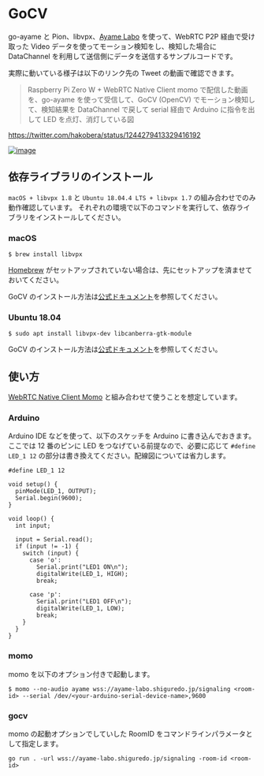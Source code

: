 # GoCV

go-ayame と Pion、libvpx、[Ayame Labo](https://ayame-labo.shiguredo.jp) を使って、WebRTC P2P 経由で受け取った Video データを使ってモーション検知をし、検知した場合に DataChannel を利用して送信側にデータを送信するサンプルコードです。

実際に動いている様子は以下のリンク先の Tweet の動画で確認できます。

> Raspberry Pi Zero W + WebRTC Native Client momo で配信した動画を、go-ayame を使って受信して、GoCV (OpenCV) でモーション検知して、検知結果を DataChannel で戻して serial 経由で Arduino に指令を出して LED を点灯、消灯している図

https://twitter.com/hakobera/status/1244279413329416192

[![image](https://pbs.twimg.com/ext_tw_video_thumb/1244279387446341632/pu/img/_NJsxhk3Q1O1HegR?format=jpg&name=small)](https://twitter.com/hakobera/status/1244279413329416192)

## 依存ライブラリのインストール

`macOS + libvpx 1.8` と `Ubuntu 18.04.4 LTS + libvpx 1.7` の組み合わせでのみ動作確認しています。
それぞれの環境で以下のコマンドを実行して、依存ライブラリをインストールしてください。

### macOS

```console
$ brew install libvpx
```

[Homebrew](https://brew.sh) がセットアップされていない場合は、先にセットアップを済ませておいてください。

GoCV のインストール方法は[公式ドキュメント](https://gocv.io/getting-started/macos)を参照してください。

### Ubuntu 18.04

```console
$ sudo apt install libvpx-dev libcanberra-gtk-module
```

GoCV のインストール方法は[公式ドキュメント](https://gocv.io/getting-started/linux)を参照してください。

## 使い方

[WebRTC Native Client Momo](https://github.com/shiguredo/momo) と組み合わせて使うことを想定しています。

### Arduino

Arduino IDE などを使って、以下のスケッチを Arduino に書き込んでおきます。
ここでは 12 番のピンに LED をつなげている前提なので、必要に応じて `#define LED_1 12` の部分は書き換えてください。配線図については省力します。

```arduino
#define LED_1 12

void setup() {
  pinMode(LED_1, OUTPUT);
  Serial.begin(9600);
}

void loop() {
  int input;

  input = Serial.read();
  if (input != -1) {
    switch (input) {
      case 'o':
        Serial.print("LED1 ON\n");
        digitalWrite(LED_1, HIGH);
        break;

      case 'p':
        Serial.print("LED1 OFF\n");
        digitalWrite(LED_1, LOW);
        break;
    }
  }
}
```

### momo

momo を以下のオプション付きで起動します。
 
```console
$ momo --no-audio ayame wss://ayame-labo.shiguredo.jp/signaling <room-id> --serial /dev/<your-arduino-serial-device-name>,9600
```

### gocv

momo の起動オプションでしていした RoomID をコマンドラインパラメータとして指定します。

```console
go run . -url wss://ayame-labo.shiguredo.jp/signaling -room-id <room-id>
```
